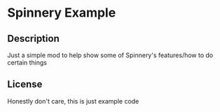 # Spinnery Example

## Description

Just a simple mod to help show some of Spinnery's features/how to do certain things

## License

Honestly don't care, this is just example code